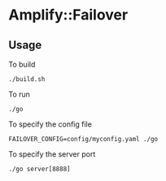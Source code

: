 # Amplify::Failover

## Usage

To build

    ./build.sh

To run

    ./go

To specify the config file

    FAILOVER_CONFIG=config/myconfig.yaml ./go

To specify the server port

    ./go server[8888]

